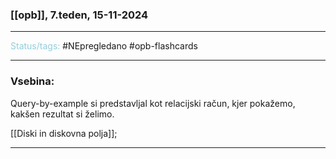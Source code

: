 ### [[opb]], 7.teden, 15-11-2024
---

<font color="#92cddc">Status/tags:</font> #NEpregledano #opb-flashcards 

---

### Vsebina:

Query-by-example si predstavljal kot relacijski račun, kjer pokažemo, kakšen rezultat si želimo.

[[Diski in diskovna polja]];

---
